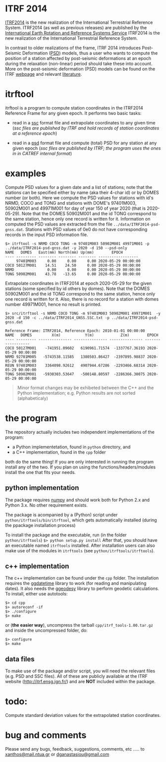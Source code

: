 # ITRF 2014

[ITRF2014](http://itrf.ign.fr/ITRF_solutions/2014/) is the new realization of the International Terrestrial Reference System.
ITRF2014 (as well as previous releases) are published by the [International Earth Rotation and Reference Systems Service](http://www.iers.org/)
ITRF2014 is the new realization of the International Terrestrial Reference System.

In contrast to older realizations of the frame, ITRF 2014 introduces Post-Seismic Deformation ([PSD](http://itrf.ign.fr/ITRF_solutions/2014/psd.php)) models, thus a user who wants to compute the position of a station affected by 
post-seismic deformations at an epoch during the relaxation (non-linear) period should take these into account. More on the post-seismic deformation (PSD) models can be
found on the ITRF [webpage](http://itrf.ign.fr/ITRF_solutions/2014/psd.php) and relevant [literature](http://itrf.ign.fr/ITRF_solutions/2014/doc/ITRF2014-PSD-model-eqs-IGN.pdf).


# itrftool

itrftool is a program to compute station coordinates in the ITRF2014 Reference Frame for any given epoch. It performs two 
basic tasks:

  * read in a [ssc](http://itrf.ign.fr/ITRF_solutions/2014/more_ITRF2014.php) format file and extrapolate 
  coordinates to any given time (*ssc files are published by ITRF and hold records of station coordinates at
  a reference epoch*)

  * read in a [psd](http://itrf.ign.fr/ITRF_solutions/2014/ITRF2014_files.php) format file and compute (total) PSD 
  for any station at any given epoch (*ssc files are published by ITRF; the program uses the ones in in CATREF internal 
  format*)


# examples

Compute PSD values for a given date and a list of stations; note that the stations 
can be specified either by name (aka their 4-char id) or by DOMES number (or both).
Here we compute the PSD values for stations with id's NRMD, COCO and TONG and stations with 
DOME's 97401M003, 50902M001 and 49971M001 for day of year 150 of year 2020 (that is
2020-05-29). Note that the DOMES 50902M001 and the id TONG correspond to the same station, 
hence only one record is written for it. Information on computed the PSD values are
extracted from the file `../data/ITRF2014-psd-gnss.dat`. Stations with PSD values of 0e0 
do not have corresponding records in the input PSD information file.

```
$> itrftool -s NRMD COCO TONG -m 97401M003 50902M001 49971M001 -p ../data/ITRF2014-psd-gnss.dat -y 2020 -d 150 --psd-only
NAME   DOMES   East(mm) North(mm) Up(mm)        EPOCH
---- --------- -------- -------- -------- ------------------
     97401M003     0.00     0.00     0.00 2020-05-29 00:00:00
COCO 50127M001    14.51    24.50     0.00 2020-05-29 00:00:00
NRMD               0.00     0.00     0.00 2020-05-29 00:00:00
TONG 50902M001    43.78   -13.65     0.00 2020-05-29 00:00:00
```

Extrapolate coordinates in ITRF2014 at epoch 2020-05-29 for the given stations (some 
specified by id others by domes). Note that the DOMES 50902M001 and the id TONG correspond to the same station,
hence only one record is written for it. Also, there is no record for a station with 
domes number 49971M001, hence no result is printed.

```
$> src/itrftool -s NRMD COCO TONG -m 97401M003 50902M001 49971M001  -y 2020 -d 150 -c ../data/ITRF2014_GNSS.SSC.txt -p ../data/ITRF2014-psd-gnss.dat

Reference Frame: ITRF2014, Reference Epoch: 2010-01-01 00:00:00
NAME   DOMES         X(m)           Y(m)            Z(m)        EPOCH
---- --------- --------------- --------------- --------------- ------------------
COCO 50127M001    -741951.09602   6190961.71574  -1337767.36193 2020-05-29 00:00:00
NRMD 92701M005   -5743538.11585   1380503.86427  -2397895.98837 2020-05-29 00:00:00
REUN 97401M003    3364098.92612   4907944.67286  -2293466.68314 2020-05-29 00:00:00
TONG 50902M001   -5930303.53647   -500148.80597  -2286366.30075 2020-05-29 00:00:00
```



> Minor format changes may be exhibeted between the C++ and the Python implementation; 
> e.g. Python results are not sorted (alphabeticaly)

# the program

The repository actually includes two independent implementations of the program:
  
  * a Python implementetation, found in `python` directory, and
  * a C++ implementation, found in the `cpp` folder

both do the same thing! If you are only interested in running the program install any of the two. 
If you plan on using the functions/headers/modules install the one that fits your needs.

## python implementation

The package requires [numpy](http://www.numpy.org/) and should work both for
Python 2.x and Python 3.x. No other requirement exists.

The package is acompanied by a (Python) script under `python/itrftools/bin/itrftool`, which gets
automatically installed (during the ppackage installation process)

To install the package and the executable, run (in the folder `python/itrftools`)
`$> python setup.py install`
After that, you should have an executable named `itrftools` installed. After installation users 
can also make use of the modules in `itrftools` (see `python/itrftools/itrftools`).

## c++ implementation

The c++ implementation can be found under the `cpp` folder. The installation requires the 
[ggdatetime](https://github.com/xanthospap/ggdatetime.git) library to work (for reading and manipulating dates). 
It also needs the [ggeodesy](https://github.com/xanthospap/ggeodesy.git) library to perform geodetic 
calculations. To install, either use autotools:

```
$> cd cpp
$> autoreconf -if
$> ./configure
$> make
```

or (**the easier way**), uncompress the tarball `cpp/itrf_tools-1.00.tar.gz` and 
inside the uncompressed folder, do:

```
$> configure
$> make
```

## data files

To make use of the package and/or script, you will need the relevant files
(e.g. PSD and SSC files). All of these are publicly available at the ITRF
website (http://itrf.ensg.ign.fr/) and are **NOT** included within the package.

# todo:

Compute standard deviation values for the extrapolated station coordinates.

# bug and comments

Please send any bugs, feedback, suggestions, comments, etc ..... to
xanthos@mail.ntua.gr or dganastasiou@gmail.com
